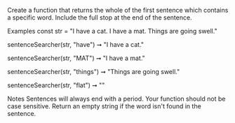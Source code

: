 Create a function that returns the whole of the first sentence which contains a specific word. Include the full stop at the end of the sentence.

Examples
const str = "I have a cat. I have a mat. Things are going swell."

sentenceSearcher(str, "have") ➞ "I have a cat."

sentenceSearcher(str, "MAT") ➞ "I have a mat."

sentenceSearcher(str, "things") ➞ "Things are going swell."

sentenceSearcher(str, "flat") ➞ ""

Notes
Sentences will always end with a period.
Your function should not be case sensitive.
Return an empty string if the word isn't found in the sentence.